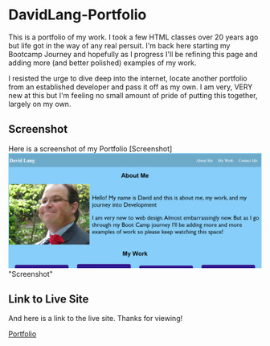 # DavidLang-Portfolio
This is a portfolio of my work.  I took a few HTML classes over 20 years ago but life got in the way of any real persuit.  I'm back here starting my Bootcamp Journey and hopefully as I progress I'll be refining this page and adding more (and better polished) examples of my work.

I resisted the urge to dive deep into the internet, locate another portfolio from an established developer and pass it off as my own.  I am very, VERY new at this but I'm feeling no small amount of pride of putting this together, largely on my own.

## Screenshot
Here is a screenshot of my Portfolio
[Screenshot]<img src= Screenshot.png> "Screenshot"



## Link to Live Site
And here is a link to the live site.  Thanks for viewing!

[Portfolio](https://davidlang72.github.io/dl-portfolio/)
